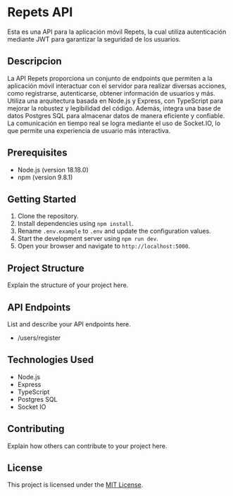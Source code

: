 # Repets API

Esta es una API para la aplicación móvil Repets, la cual utiliza autenticación mediante JWT para garantizar la seguridad de los usuarios.

## Descripcion

La API Repets proporciona un conjunto de endpoints que permiten a la aplicación móvil interactuar con el servidor para realizar diversas acciones, como registrarse, autenticarse, obtener información de usuarios y más. Utiliza una arquitectura basada en Node.js y Express, con TypeScript para mejorar la robustez y legibilidad del código. Además, integra una base de datos Postgres SQL para almacenar datos de manera eficiente y confiable. La comunicación en tiempo real se logra mediante el uso de Socket.IO, lo que permite una experiencia de usuario más interactiva.

## Prerequisites

- Node.js (version 18.18.0)
- npm (version 9.8.1)

## Getting Started

1. Clone the repository.
2. Install dependencies using `npm install`.
3. Rename `.env.example` to `.env` and update the configuration values.
4. Start the development server using `npm run dev`.
5. Open your browser and navigate to `http://localhost:5000`.

## Project Structure

Explain the structure of your project here.

## API Endpoints

List and describe your API endpoints here.

- /users/register

## Technologies Used

- Node.js
- Express
- TypeScript
- Postgres SQL
- Socket IO

## Contributing

Explain how others can contribute to your project here.

## License

This project is licensed under the [MIT License](LICENSE).
